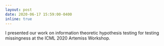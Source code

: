 ```yaml
---
layout: post
date: 2020-06-17 15:59:00-0400
inline: true
---
```


I presented our work on information theoretic hypothesis testing for testing missingness at the ICML 2020 Artemiss Workshop. 
